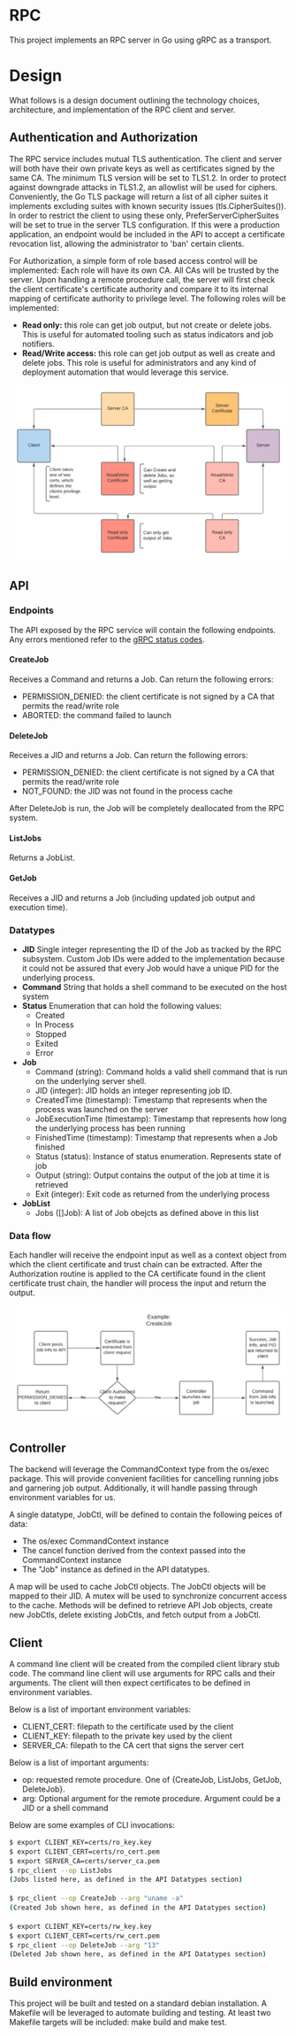 # RPC
This project implements an RPC server in Go using gRPC as a transport.

# Design
What follows is a design document outlining the technology choices, architecture, and implementation of the RPC client and server. 

## Authentication and Authorization
The RPC service includes mutual TLS authentication. The client and server will both have their own private keys as well as certificates signed by the same CA. The minimum TLS version will be set to TLS1.2. In order to protect against downgrade attacks in TLS1.2, an allowlist will be used for ciphers. Conveniently, the Go TLS package will return a list of all cipher suites it implements excluding suites with known security issues (tls.CipherSuites()). In order to restrict the client to using these only, PreferServerCipherSuites will be set to true in the server TLS configuration. If this were a production application, an endpoint would be included in the API to accept a certificate revocation list, allowing the administrator to 'ban' certain clients. 

For Authorization, a simple form of role based access control will be implemented: Each role will have its own CA. All CAs will be trusted by the server. Upon handling a remote procedure call, the server will first check the client certificate's certificate authority and compare it to its internal mapping of certificate authority to privilege level. The following roles will be implemented:

- **Read only:** this role can get job output, but not create or delete jobs. This is useful for automated tooling such as status indicators and job notifiers.
- **Read/Write access:** this role can get job output as well as create and delete jobs. This role is useful for administrators and any kind of deployment automation that would leverage this service.

![visual representation of the multiple client CA model](doc/client_cas.png)

## API
### Endpoints
The API exposed by the RPC service will contain the following endpoints. Any errors mentioned refer to the [gRPC status codes](https://developers.google.com/maps-booking/reference/grpc-api/status_codes).

#### **CreateJob**
Receives a Command and returns a Job. Can return the following errors:

- PERMISSION_DENIED: the client certificate is not signed by a CA that permits the read/write role
- ABORTED: the command failed to launch

#### **DeleteJob**
Receives a JID and returns a Job. Can return the following errors:

- PERMISSION_DENIED: the client certificate is not signed by a CA that permits the read/write role
- NOT_FOUND: the JID was not found in the process cache

After DeleteJob is run, the Job will be completely deallocated from the RPC system.

#### **ListJobs**
Returns a JobList. 

#### **GetJob**
Receives a JID and returns a Job (including updated job output and execution time).

### Datatypes
- **JID**
    Single integer representing the ID of the Job as tracked by the RPC subsystem. Custom Job IDs were added to the implementation because it could not be assured that every Job would have a unique PID for the underlying process. 
- **Command**
    String that holds a shell command to be executed on the host system
- **Status**
    Enumeration that can hold the following values:
    - Created
    - In Process
    - Stopped
    - Exited
    - Error
- **Job**
    - Command (string):
    Command holds a valid shell command that is run on the underlying server shell.   
    - JID (integer):
    JID holds an integer representing job ID. 
    - CreatedTime (timestamp):
    Timestamp that represents when the process was launched on the server
    - JobExecutionTime (timestamp):
    Timestamp that represents how long the underlying process has been running
    - FinishedTime (timestamp):
    Timestamp that represents when a Job finished
    - Status (status):
    Instance of status enumeration. Represents state of job
    - Output (string):
    Output contains the output of the job at time it is retrieved
    - Exit (integer):
    Exit code as returned from the underlying process
- **JobList**
    - Jobs ([]Job):
    A list of Job obejcts as defined above in this list

### Data flow
Each handler will receive the endpoint input as well as a context object from which the client certificate and trust chain can be extracted. After the Authorization routine is applied to the CA certificate found in the client certificate trust chain, the handler will process the input and return the output.

![flowchart for CreateJob API call](doc/data_flow.png)

## Controller
The backend will leverage the CommandContext type from the os/exec package. This will provide convenient facilities for cancelling running jobs and garnering job output. Additionally, it will handle passing through environment variables for us.

A single datatype, JobCtl, will be defined to contain the following peices of data:

- The os/exec CommandContext instance
- The cancel function derived from the context passed into the CommandContext instance
- The "Job" instance as defined in the API datatypes.
    
A map will be used to cache JobCtl objects. The JobCtl objects will be mapped to their JID. A mutex will be used to synchronize concurrent access to the cache. Methods will be defined to retrieve API Job objects, create new JobCtls, delete existing JobCtls, and fetch output from a JobCtl.

## Client
A command line client will be created from the compiled client library stub code. The command line client will use arguments for RPC calls and their arguments. The client will then expect certificates to be defined in environment variables. 

Below is a list of important environment variables:

- CLIENT_CERT: filepath to the certificate used by the client
- CLIENT_KEY: filepath to the private key used by the client
- SERVER_CA: filepath to the CA cert that signs the server cert

Below is a list of important arguments:

- op: requested remote procedure. One of {CreateJob, ListJobs, GetJob, DeleteJob}.
- arg: Optional argument for the remote procedure. Argument could be a JID or a shell command

Below are some examples of CLI invocations:

```sh
$ export CLIENT_KEY=certs/ro_key.key
$ export CLIENT_CERT=certs/ro_cert.pem
$ export SERVER_CA=certs/server_ca.pem
$ rpc_client --op ListJobs
(Jobs listed here, as defined in the API Datatypes section)

$ rpc_client --op CreateJob --arg "uname -a"
(Created Job shown here, as defined in the API Datatypes section)

$ export CLIENT_KEY=certs/rw_key.key
$ export CLIENT_CERT=certs/rw_cert.pem
$ rpc_client --op DeleteJob --arg "13"
(Deleted Job shown here, as defined in the API Datatypes section)
```

## Build environment
This project will be built and tested on a standard debian installation. A Makefile will be leveraged to automate building and testing. At least two Makefile targets will be included: make build and make test.
